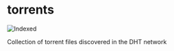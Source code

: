 torrents 
========
![Indexed](https://img.shields.io/badge/indexed-262030-blue)

Collection of torrent files discovered in the DHT network
